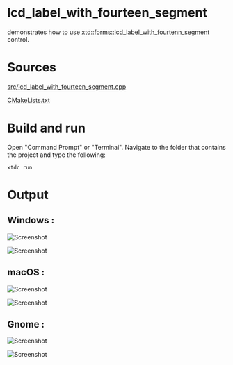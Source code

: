 # lcd_label_with_fourteen_segment

demonstrates how to use [xtd::forms::lcd_label_with_fourtenn_segment](../../../src/xtd_forms/include/xtd/forms/lcd_label_with_fourteen_segment.hpp) control.

# Sources

[src/lcd_label_with_fourteen_segment.cpp](src/lcd_label_with_fourteen_segment.cpp)

[CMakeLists.txt](CMakeLists.txt)

# Build and run

Open "Command Prompt" or "Terminal". Navigate to the folder that contains the project and type the following:

```shell
xtdc run
```

# Output

## Windows :

![Screenshot](../../../docs/pictures/examples/lcd_label_with_fourteen_segment_w.png)

![Screenshot](../../../docs/pictures/examples/lcd_label_with_fourteen_segment_wd.png)

## macOS :

![Screenshot](../../../docs/pictures/examples/lcd_label_with_fourteen_segment_m.png)

![Screenshot](../../../docs/pictures/examples/lcd_label_with_fourteen_segment_md.png)

## Gnome :

![Screenshot](../../../docs/pictures/examples/lcd_label_with_fourteen_segment_g.png)

![Screenshot](../../../docs/pictures/examples/lcd_label_with_fourteen_segment_gd.png)
